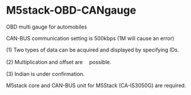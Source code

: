 # M5stack-OBD-CANgauge

OBD multi gauge for automobiles

CAN-BUS communication setting is 500kbps 
(1M will cause an error)

(1) Two types of data can be acquired and
 displayed by specifying IDs.
 
(2) Multiplication and offset are　
possible.

(3) Indian is under confirmation.

M5stack core and CAN-BUS unit for 
M5Stack (CA-IS3050G) are required.
